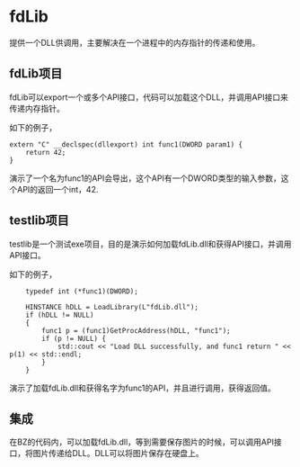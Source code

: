 # fdLib

提供一个DLL供调用，主要解决在一个进程中的内存指针的传递和使用。

## fdLib项目

fdLib可以export一个或多个API接口，代码可以加载这个DLL，并调用API接口来传递内存指针。

如下的例子，

```
extern "C" __declspec(dllexport) int func1(DWORD param1) {
	return 42;
}
```

演示了一个名为func1的API会导出，这个API有一个DWORD类型的输入参数，这个API的返回一个int，42.


## testlib项目

testlib是一个测试exe项目，目的是演示如何加载fdLib.dll和获得API接口，并调用API接口。

如下的例子，

```
    typedef int (*func1)(DWORD);

    HINSTANCE hDLL = LoadLibrary(L"fdLib.dll");
    if (hDLL != NULL)
    {
        func1 p = (func1)GetProcAddress(hDLL, "func1");
        if (p != NULL) {
            std::cout << "Load DLL successfully, and func1 return " << p(1) << std::endl;
        }
    }
```

演示了加载fdLib.dll和获得名字为func1的API，并且进行调用，获得返回值。


## 集成

在BZ的代码内，可以加载fdLib.dll，等到需要保存图片的时候，可以调用API接口，将图片传递给DLL。DLL可以将图片保存在硬盘上。


